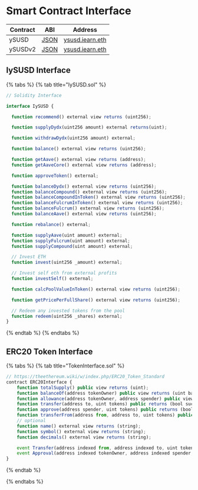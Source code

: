 # Smart Contract Interface

| Contract | ABI | Address |
| -- | -- | -- |
| ySUSD | [JSON](https://github.com/iearn-finance/itoken/blob/master/build/contracts/ySUSD.json) | [ysusd.iearn.eth](https://etherscan.io/address/0x36324b8168f960A12a8fD01406C9C78143d41380) |
| ySUSDv2 | [JSON](https://github.com/iearn-finance/itoken/blob/master/build/contracts/ySUSD.json) | [ysusd.iearn.eth](https://etherscan.io/address/0xF61718057901F84C4eEC4339EF8f0D86D2B45600) |



## IySUSD Interface

{% tabs %}
{% tab title="IySUSD.sol" %}
```javascript
// Solidity Interface

interface IySUSD {

  function recommend() external view returns (uint256);

  function supplyDydx(uint256 amount) external returns(uint);

  function withdrawDydx(uint256 amount) external;

  function balance() external view returns (uint256);

  function getAave() external view returns (address);
  function getAaveCore() external view returns (address);

  function approveToken() external;

  function balanceDydx() external view returns (uint256);
  function balanceCompound() external view returns (uint256);
  function balanceCompoundInToken() external view returns (uint256);
  function balanceFulcrumInToken() external view returns (uint256);
  function balanceFulcrum() external view returns (uint256);
  function balanceAave() external view returns (uint256);

  function rebalance() external;

  function supplyAave(uint amount) external;
  function supplyFulcrum(uint amount) external;
  function supplyCompound(uint amount) external;

  // Invest ETH
  function invest(uint256 _amount) external;

  // Invest self eth from external profits
  function investSelf() external;

  function calcPoolValueInToken() external view returns (uint256);

  function getPricePerFullShare() external view returns (uint256);

  // Redeem any invested tokens from the pool
  function redeem(uint256 _shares) external;
}
```
{% endtab %}
{% endtabs %}

## ERC20 Token Interface

{% tabs %}
{% tab title="TokenInterface.sol" %}
```javascript
// https://theethereum.wiki/w/index.php/ERC20_Token_Standard
contract ERC20Interface {
    function totalSupply() public view returns (uint);
    function balanceOf(address tokenOwner) public view returns (uint balance);
    function allowance(address tokenOwner, address spender) public view returns (uint remaining);
    function transfer(address to, uint tokens) public returns (bool success);
    function approve(address spender, uint tokens) public returns (bool success);
    function transferFrom(address from, address to, uint tokens) public returns (bool success);
    // optional
    function name() external view returns (string);
    function symbol() external view returns (string);
    function decimals() external view returns (string);

    event Transfer(address indexed from, address indexed to, uint tokens);
    event Approval(address indexed tokenOwner, address indexed spender, uint tokens);
}
```
{% endtab %}

{% endtabs %}
